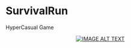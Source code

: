 # SurvivalRun  
HyperCasual Game

<div align="center">
  <a href="https://www.youtube.com/watch?v=r5hBzFKf5zw"><img src="https://img.youtube.com/vi/r5hBzFKf5zw/0.jpg" alt="IMAGE ALT TEXT"></a>
</div>
